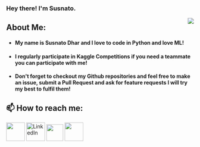 ### Hey there! I'm Susnato.
<img align="right" src="https://github-readme-stats.vercel.app/api?username=susnato">

## About Me:
 - ####  My name is Susnato Dhar and I love to code in Python and love ML!
 - #### I regularly participate in Kaggle Competitions if you need a teammate you can participate with me!  
 - #### Don't forget to checkout my Github repositories and feel free to make an issue, submit a Pull Request and ask for feature requests I will try my best to fulfil them!


## 📫 How to reach me: 
<p align="left">
  <a href="mailto:susnatodhar10@gmail.com"><img src="https://img.icons8.com/bubbles/50/000000/gmail" width="50" height="50"></a>
  <a href="https://www.linkedin.com/in/susnato-dhar-922239211/"><img src="https://img.icons8.com/bubbles/50/000000/linkedin" alt="LinkedIn" width="50" height="50"></a>
  <a href="https://www.kaggle.com/susnato"><img src="https://cdn.iconscout.com/icon/free/png-128/kaggle-3630138-3031270.png" width="45" height="45"></a>
  <a href="https://discord.gg/user/Susnato Dhar#0236"><img src="https://img.icons8.com/bubbles/50/000000/discord" width="50" height="50"></a>
</p>







